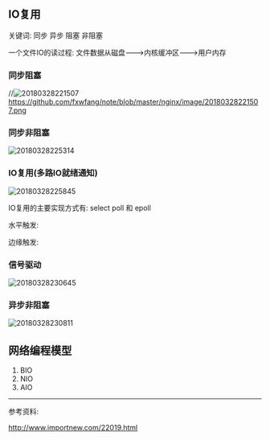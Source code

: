 ## IO复用

关键词: 同步 异步 阻塞 非阻塞

一个文件IO的读过程: 文件数据从磁盘--->内核缓冲区--->用户内存

### 同步阻塞

//![20180328221507](https://github.com/fxwfang/note/tree/master/nginx/image/20180328221507.png)
https://github.com/fxwfang/note/blob/master/nginx/image/20180328221507.png


### 同步非阻塞

![20180328225314](https://github.com/fxwfang/note/tree/master/nginx/image/20180328225314.png)

### IO复用(多路IO就绪通知)

![20180328225845](https://github.com/fxwfang/note/tree/master/nginx/image/20180328225845.png)

IO复用的主要实现方式有: select poll 和 epoll

水平触发:

边缘触发:

### 信号驱动

![20180328230645](https://github.com/fxwfang/note/tree/master/nginx/image/20180328230645.png)

### 异步非阻塞

![20180328230811](https://github.com/fxwfang/note/tree/master/nginx/image/20180328230811.png)



## 网络编程模型



1.  BIO
2. NIO
3. AIO



















---

参考资料:

http://www.importnew.com/22019.html
